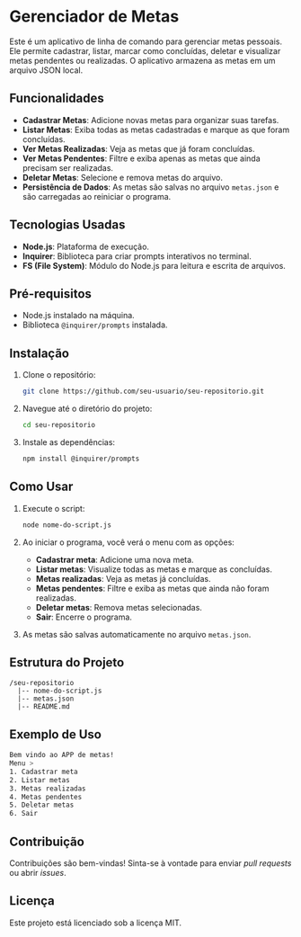 # Gerenciador de Metas

Este é um aplicativo de linha de comando para gerenciar metas pessoais. Ele permite cadastrar, listar, marcar como concluídas, deletar e visualizar metas pendentes ou realizadas. O aplicativo armazena as metas em um arquivo JSON local.

## Funcionalidades

- **Cadastrar Metas**: Adicione novas metas para organizar suas tarefas.
- **Listar Metas**: Exiba todas as metas cadastradas e marque as que foram concluídas.
- **Ver Metas Realizadas**: Veja as metas que já foram concluídas.
- **Ver Metas Pendentes**: Filtre e exiba apenas as metas que ainda precisam ser realizadas.
- **Deletar Metas**: Selecione e remova metas do arquivo.
- **Persistência de Dados**: As metas são salvas no arquivo `metas.json` e são carregadas ao reiniciar o programa.

## Tecnologias Usadas

- **Node.js**: Plataforma de execução.
- **Inquirer**: Biblioteca para criar prompts interativos no terminal.
- **FS (File System)**: Módulo do Node.js para leitura e escrita de arquivos.
  
## Pré-requisitos

- Node.js instalado na máquina.
- Biblioteca `@inquirer/prompts` instalada.

## Instalação

1. Clone o repositório:
   ```bash
   git clone https://github.com/seu-usuario/seu-repositorio.git
   ```

2. Navegue até o diretório do projeto:
   ```bash
   cd seu-repositorio
   ```

3. Instale as dependências:
   ```bash
   npm install @inquirer/prompts
   ```

## Como Usar

1. Execute o script:
   ```bash
   node nome-do-script.js
   ```

2. Ao iniciar o programa, você verá o menu com as opções:
   - **Cadastrar meta**: Adicione uma nova meta.
   - **Listar metas**: Visualize todas as metas e marque as concluídas.
   - **Metas realizadas**: Veja as metas já concluídas.
   - **Metas pendentes**: Filtre e exiba as metas que ainda não foram realizadas.
   - **Deletar metas**: Remova metas selecionadas.
   - **Sair**: Encerre o programa.

3. As metas são salvas automaticamente no arquivo `metas.json`.

## Estrutura do Projeto

```
/seu-repositorio
  |-- nome-do-script.js
  |-- metas.json
  |-- README.md
```

## Exemplo de Uso

```bash
Bem vindo ao APP de metas!
Menu >
1. Cadastrar meta
2. Listar metas
3. Metas realizadas
4. Metas pendentes
5. Deletar metas
6. Sair
```

## Contribuição

Contribuições são bem-vindas! Sinta-se à vontade para enviar *pull requests* ou abrir *issues*.

## Licença

Este projeto está licenciado sob a licença MIT.
